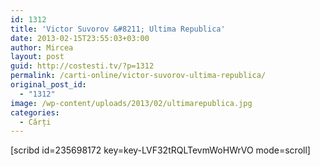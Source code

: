 ```yaml
---
id: 1312
title: 'Victor Suvorov &#8211; Ultima Republica'
date: 2013-02-15T23:55:03+03:00
author: Mircea
layout: post
guid: http://costesti.tv/?p=1312
permalink: /carti-online/victor-suvorov-ultima-republica/
original_post_id:
  - "1312"
image: /wp-content/uploads/2013/02/ultimarepublica.jpg
categories:
  - Cărți
---
```

[scribd id=235698172 key=key-LVF32tRQLTevmWoHWrVO mode=scroll]